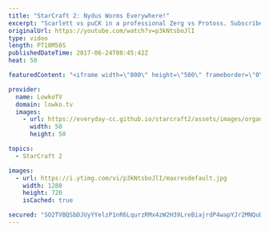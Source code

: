 ```yaml
---
title: "StarCraft 2: Nydus Worms Everywhere!"
excerpt: "Scarlett vs puCK in a professional Zerg vs Protoss. Subscribe for more videos: http://lowko.tv/youtube Stats vs INnoVation: https://goo.gl/nzunjC  An awesome match of Protoss vs Zerg in StarCraft 2. In this game, puCK decides to play a very laid back game. He sits back for a long amount of time and decides"
originalUrl: https://youtube.com/watch?v=p3kNtsboJlI
type: video
length: PT10M50S
publishedDateTime: 2017-06-24T08:45:42Z
heat: 50

featuredContent: "<iframe width=\"800\" height=\"500\" frameborder=\"0\" src=\"https://www.youtube.com/embed/p3kNtsboJlI\" allow=\"accelerometer; autoplay; encrypted-media; gyroscope; picture-in-picture\" allowfullscreen></iframe>"

provider:
  name: LowkoTV
  domain: lowko.tv
  images:
    - url: https://everyday-cc.github.io/starcraft2/assets/images/organizations/lowko.tv-50x50.jpg
      width: 50
      height: 50

topics:
  - StarCraft 2

images:
  - url: https://i.ytimg.com/vi/p3kNtsboJlI/maxresdefault.jpg
    width: 1280
    height: 720
    isCached: true

secured: "SO2TVBQSbDJUyYYelzP1nR6LqurzRMx4zW2H39LreBiajrdP4wapYJr2MNQuD2RDBIyNiLMi62xPmC3HsUjtgHy5tHnHbgrgdf4L0vLqSbUXvMKwBe4LMPU8RGo3jB9Vni1JpuY1Svyba5g2723AphUS1Dbyy6dN6ueHB6ulPsVyumAc5QrO4ycIUOibDkQQmHCXwFnlp6DabPKdXxy+ka+j0URNfsqplhOSLTLl56K7OI9oJcVW62HWwMSu0hH5P8kh4q38rKEsfXfae1IcU68mbjW6RLf+L2IptFyl7EcBJwc/1zSeuxGuPJf4LHobbUnf7ZblFZkNkf0b3Na1+rWF0/ealStog/qoFhZSA2D0Ae60bQvmNp9cAIFiQcoR0RmGYcHe6n7lnLHoXjNekkoZZfKeMkD6TTBJ0AJCN4U=;J4SqWVfwlkEmXdIMyReYOA=="
---
```


